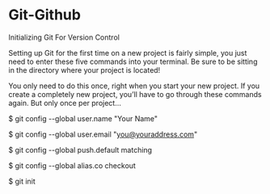 # Git-Github
Initializing Git For Version Control

Setting up Git for the first time on a new project is fairly simple, you just need to enter these five commands into your terminal. Be sure to be sitting in the directory where your project is located!

You only need to do this once, right when you start your new project. If you create a completely new project, you’ll have to go through these commands again. But only once per project…



$ git config --global user.name "Your Name"

$ git config --global user.email "you@youraddress.com"

$ git config --global push.default matching

$ git config --global alias.co checkout

$ git init
